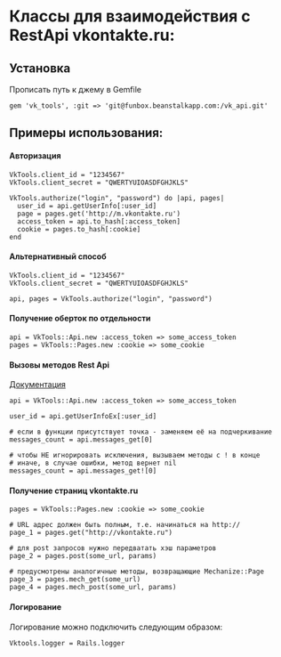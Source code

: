 Классы для взаимодействия с RestApi vkontakte.ru:
====================

Установка
---------

Прописать путь к джему в Gemfile


    gem 'vk_tools', :git => 'git@funbox.beanstalkapp.com:/vk_api.git'


Примеры использования:
----------------------

#### Авторизация

    VkTools.client_id = "1234567"
    VkTools.client_secret = "QWERTYUIOASDFGHJKLS"
    
    VkTools.authorize("login", "password") do |api, pages|
      user_id = api.getUserInfo[:user_id]
      page = pages.get('http://m.vkontakte.ru')
      access_token = api.to_hash[:access_token]
      cookie = pages.to_hash[:cookie]
    end


#### Альтернативный способ

    VkTools.client_id = "1234567"
    VkTools.client_secret = "QWERTYUIOASDFGHJKLS"
    
    api, pages = VkTools.authorize("login", "password")


#### Получение оберток по отдельности

    api = VkTools::Api.new :access_token => some_access_token
    pages = VkTools::Pages.new :cookie => some_cookie

#### Вызовы методов Rest Api
[Документация](http://vkontakte.ru/developers.php?o=-1&p=%CE%EF%E8%F1%E0%ED%E8%E5%20%EC%E5%F2%EE%E4%EE%E2%20API)

    api = VkTools::Api.new :access_token => some_access_token

    user_id = api.getUserInfoEx[:user_id]

    # если в функции присутствует точка - заменяем её на подчеркивание
    messages_count = api.messages_get[0]

    # чтобы НЕ игнорировать исключения, вызываем методы с ! в конце
    # иначе, в случае ошибки, метод вернет nil
    messages_count = api.messages_get![0]


#### Получение страниц vkontakte.ru

    pages = VkTools::Pages.new :cookie => some_cookie

    # URL адрес должен быть полным, т.е. начинаться на http://
    page_1 = pages.get("http://vkontakte.ru")

    # для post запросов нужно передватать хэш параметров
    page_2 = pages.post(some_url, params)

    # предусмотрены аналогичные методы, возвращающие Mechanize::Page
    page_3 = pages.mech_get(some_url)
    page_4 = pages.mech_post(some_url, params)


#### Логирование

Логирование можно подключить следующим образом:

    Vktools.logger = Rails.logger
